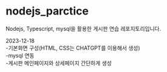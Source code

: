 # nodejs_parctice
Nodejs, Typescript, mysql을 활용한 게시판 연습 레포지토리입니다.

2023-12-18<br/>
-기본화면 구성(HTML, CSS는 CHATGPT를 이용해서 생성)<br/>
-mysql 연동<br/>
-게시판 메인페이지와 상세페이지 간단하게 생성<br/>
